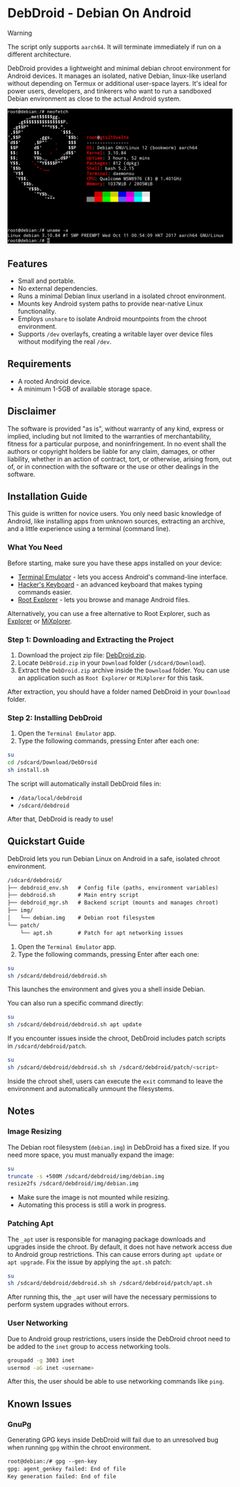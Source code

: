# DebDroid - Debian On Android

> [!WARNING]
> The script only supports `aarch64`. It will terminate immediately if run on a different architecture.

DebDroid provides a lightweight and minimal debian chroot environment for Android devices. It manages an isolated, native Debian, linux-like userland without depending on Termux or additional user-space layers. It's ideal for power users, developers, and tinkerers who want to run a sandboxed Debian environment as close to the actual Android system.

![Debian running on Android](debian.jpg)

## Features

- Small and portable.
- No external dependencies.
- Runs a minimal Debian linux userland in a isolated chroot environment.
- Mounts key Android system paths to provide near-native Linux functionality.
- Employs `unshare` to isolate Android mountpoints from the chroot environment.
- Supports `/dev` overlayfs, creating a writable layer over device files without modifying the real `/dev`.

## Requirements

- A rooted Android device.
- A minimum 1-5GB of available storage space.

## Disclaimer

The software is provided "as is", without warranty of any kind, express or implied, including but not limited to the warranties of merchantability, fitness for a particular purpose, and noninfringement. In no event shall the authors or copyright holders be liable for any claim, damages, or other liability, whether in an action of contract, tort, or otherwise, arising from, out of, or in connection with the software or the use or other dealings in the software.

## Installation Guide

This guide is written for novice users. You only need basic knowledge of Android, like installing apps from unknown sources, extracting an archive, and a little experience using a terminal (command line).

### What You Need

Before starting, make sure you have these apps installed on your device:

- [Terminal Emulator](apk/TerminalEmulator.apk) - lets you access Android's command-line interface.
- [Hacker's Keyboard](apk/HackersKeyboard.apk) - an advanced keyboard that makes typing commands easier.
- [Root Explorer](https://play.google.com/store/apps/details?id=com.speedsoftware.rootexplorer&hl=en-US) - lets you browse and manage Android files.

Alternatively, you can use a free alternative to Root Explorer, such as [Explorer](https://play.google.com/store/apps/details?id=com.speedsoftware.explorer&hl=en-US) or [MiXplorer](https://play.google.com/store/apps/details?id=com.mixplorer.silver).

### Step 1: Downloading and Extracting the Project

1. Download the project zip file: [DebDroid.zip](https://github.com/NICUP14/DebDroid/archive/refs/heads/main.zip).
2. Locate `DebDroid.zip` in your `Download` folder (`/sdcard/Download`).
3. Extract the `DebDroid.zip` archive inside the `Download` folder. You can use an application such as `Root Explorer` or `MiXplorer` for this task.

After extraction, you should have a folder named DebDroid in your `Download` folder.

### Step 2: Installing DebDroid

1. Open the `Terminal Emulator` app.
2. Type the following commands, pressing Enter after each one:

```bash
su
cd /sdcard/Download/DebDroid
sh install.sh
```

The script will automatically install DebDroid files in:

- `/data/local/debdroid`
- `/sdcard/debdroid`

After that, DebDroid is ready to use!

## Quickstart Guide

DebDroid lets you run Debian Linux on Android in a safe, isolated chroot environment.

```txt
/sdcard/debdroid/
├── debdroid_env.sh   # Config file (paths, environment variables)
├── debdroid.sh       # Main entry script
├── debdroid_mgr.sh   # Backend script (mounts and manages chroot)
├── img/
│   └── debian.img    # Debian root filesystem
└── patch/
    └── apt.sh        # Patch for apt networking issues
```

1. Open the `Terminal Emulator` app.
2. Type the following commands, pressing Enter after each one:

```bash
su
sh /sdcard/debdroid/debdroid.sh
```

This launches the environment and gives you a shell inside Debian.

You can also run a specific command directly:

```bash
su
sh /sdcard/debdroid/debdroid.sh apt update
```

If you encounter issues inside the chroot, DebDroid includes patch scripts in `/sdcard/debdroid/patch`.

```bash
su
sh /sdcard/debdroid/debdroid.sh sh /sdcard/debdroid/patch/<script>
```

Inside the chroot shell, users can execute the `exit` command to leave the environment and automatically unmount the filesystems.

## Notes

### Image Resizing

The Debian root filesystem (`debian.img`) in DebDroid has a fixed size. If you need more space, you must manually expand the image:

```bash
su
truncate -s +500M /sdcard/debdroid/img/debian.img
resize2fs /sdcard/debdroid/img/debian.img
```

- Make sure the image is not mounted while resizing.
- Automating this process is still a work in progress.

### Patching Apt

The `_apt` user is responsible for managing package downloads and upgrades inside the chroot. By default, it does not have network access due to Android group restrictions. This can cause errors during `apt update` or `apt upgrade`. Fix the issue by applying the `apt.sh` patch:

```bash
su
sh /sdcard/debdroid/debdroid.sh sh /sdcard/debdroid/patch/apt.sh
```

After running this, the `_apt` user will have the necessary permissions to perform system upgrades without errors.

### User Networking

Due to Android group restrictions, users inside the DebDroid chroot need to be added to the `inet` group to access networking tools.

```bash
groupadd -g 3003 inet
usermod -aG inet <username>
```

After this, the user should be able to use networking commands like `ping`.

## Known Issues

### GnuPg

Generating GPG keys inside DebDroid will fail due to an unresolved bug when running `gpg` within the chroot environment.

```txt
root@debian:/# gpg --gen-key
gpg: agent_genkey failed: End of file
Key generation failed: End of file
```
